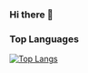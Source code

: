 ### Hi there 👋

<h3>Top Languages</h3>

[![Top Langs](https://github-readme-stats.vercel.app/api/top-langs/?username=KFSPC8&theme=monokai&border_radius=20&hide_border=true&langs_count=10&hide=jupyter%20notebook,html,css&hide_title=true&card_width=500)](https://github.com/anuraghazra/github-readme-stats)

<!--
**KFSPC8/KFSPC8** is a ✨ _special_ ✨ repository because its `README.md` (this file) appears on your GitHub profile.

Here are some ideas to get you started:

- 🔭 I’m currently working on ...
- 🌱 I’m currently learning ...
- 👯 I’m looking to collaborate on ...
- 🤔 I’m looking for help with ...
- 💬 Ask me about ...
- 📫 How to reach me: ...
- 😄 Pronouns: ...
- ⚡ Fun fact: ...
-->

